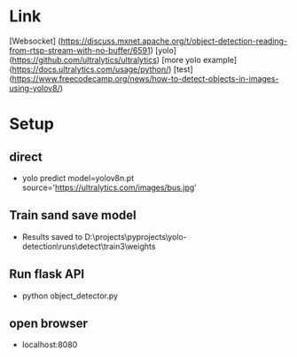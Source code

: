 # Link

[Websocket] (https://discuss.mxnet.apache.org/t/object-detection-reading-from-rtsp-stream-with-no-buffer/6591)
[yolo] (https://github.com/ultralytics/ultralytics)
[more yolo example] (https://docs.ultralytics.com/usage/python/)
[test] (https://www.freecodecamp.org/news/how-to-detect-objects-in-images-using-yolov8/)

# Setup

## direct
- yolo predict model=yolov8n.pt source='https://ultralytics.com/images/bus.jpg'

## Train sand save model
- Results saved to D:\projects\pyprojects\yolo-detection\runs\detect\train3\weights


## Run flask API
- python object_detector.py

## open browser
- localhost:8080